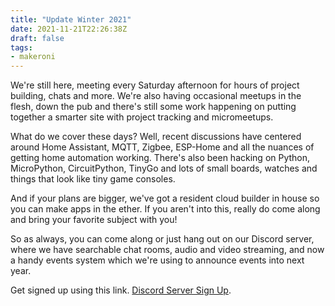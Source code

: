 ```yaml
---
title: "Update Winter 2021"
date: 2021-11-21T22:26:38Z
draft: false
tags:
- makeroni
---
```

We're still here, meeting every Saturday afternoon for hours of project building, chats and more. We're also having occasional meetups in the flesh, down the pub and there's still some work happening on putting together a smarter site with project tracking and micromeetups.

What do we cover these days? Well, recent discussions have centered around Home Assistant, MQTT, Zigbee, ESP-Home and all the nuances of getting home automation working. There's also been hacking on Python, MicroPython, CircuitPython, TinyGo and lots of small boards, watches and things that look like tiny game consoles.

And if your plans are bigger, we've got a resident cloud builder in house so you can make apps in the ether. If you aren't into this, really do come along and bring your favorite subject with you!

So as always, you can come along or just hang out on our Discord server, where we have searchable chat rooms, audio and video streaming, and now a handy events system which we're using to announce events into next year.

Get signed up using this link. [Discord Server Sign Up](https://discord.gg/HYYXHSu).
